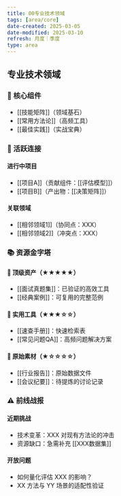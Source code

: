```yaml
---
title: 00专业技术领域
tags: [area/core]
date-created: 2025-03-05
date-modified: 2025-03-10
refresh: 月度｜季度
type: area
---
```


## 专业技术领域

### 🧱 核心组件

- [[技能矩阵]]（领域基石）
- [[常用方法论]]（高频工具）
- [[最佳实践]]（实战宝典）

### 🔄 活跃连接

#### 进行中项目

- [[项目A]]（贡献组件：[[评估模型]]）
- [[项目B]]（产出物：[[决策矩阵]]）

#### 关联领域

- [[相邻领域1]]（协同点：XXX）
- [[相邻领域2]]（冲突点：XXX）

### 📚 资源金字塔

#### 🌟 顶级资产（★★★★★）

- [[面试真题集]]：已验证的高效工具
- [[经典案例]]：可复用的完整范例

#### 💼 实用工具（★★★☆☆）

- [[速查手册]]：快速检索表
- [[常见问题QA]]：高频问题解决方案

#### 🧩 原始素材（★☆☆☆☆）

- [[行业报告]]：原始数据文件
- [[会议纪要]]：待提炼的讨论记录

### ⚠️ 前线战报

#### 近期挑战

- 技术变革：XXX 对现有方法论的冲击
- 资源缺口：急需补充 [[XXX数据集]]

#### 开放问题

- 如何量化评估 XXX 的影响？
- XX 方法与 YY 场景的适配性验证
